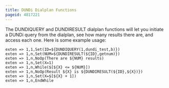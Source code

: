 ```yaml
---
title: DUNDi Dialplan Functions
pageid: 4817221
---
```


The DUNDIQUERY and DUNDIRESULT dialplan functions will let you initiate a DUNDi query from the dialplan, see how many results there are, and access each one. Here is some example usage:

```
exten => 1,1,Set(ID=${DUNDIQUERY(1,dundi_test,b)})
exten => 1,n,Set(NUM=${DUNDIRESULT(${ID},getnum)}) 
exten => 1,n,NoOp(There are ${NUM} results) 
exten => 1,n,Set(X=1) 
exten => 1,n,While($[${X} <= ${NUM}]) 
exten => 1,n,NoOp(Result ${X} is ${DUNDIRESULT(${ID},${X})}) 
exten => 1,n,Set(X=$[${X} + 1]) 
exten => 1,n,EndWhile

```

